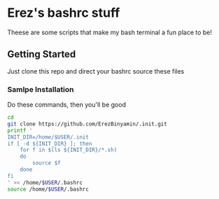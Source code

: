 # Erez's bashrc stuff

Theese are some scripts that make my bash terminal a fun place to be!

## Getting Started

Just clone this repo and direct your bashrc source these files

### Samlpe Installation

Do these commands, then you'll be good

```bash
cd
git clone https://github.com/ErezBinyamin/.init.git
printf '
INIT_DIR=/home/$USER/.init
if [ -d ${INIT_DIR} ]; then
    for f in $(ls ${INIT_DIR}/*.sh)
    do
        source $f
    done
fi
' >> /home/$USER/.bashrc
source /home/$USER/.bashrc

```
